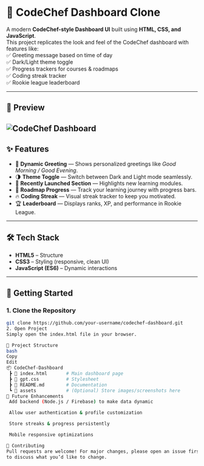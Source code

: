 # 🌟 CodeChef Dashboard Clone  

A modern **CodeChef-style Dashboard UI** built using **HTML, CSS, and JavaScript**.  
This project replicates the look and feel of the CodeChef dashboard with features like:  
✅ Greeting message based on time of day  
✅ Dark/Light theme toggle  
✅ Progress trackers for courses & roadmaps  
✅ Coding streak tracker  
✅ Rookie league leaderboard  

---

## 📸 Preview  
![CodeChef Dashboard ](https://codechefdashboard.onrender.com/)  
---

## ✨ Features  

- 🎉 **Dynamic Greeting** — Shows personalized greetings like *Good Morning / Good Evening*.  
- 🌗 **Theme Toggle** — Switch between Dark and Light mode seamlessly.  
- 🚀 **Recently Launched Section** — Highlights new learning modules.  
- 📖 **Roadmap Progress** — Track your learning journey with progress bars.  
- 🔥 **Coding Streak** — Visual streak tracker to keep you motivated.  
- 🏆 **Leaderboard** — Displays ranks, XP, and performance in Rookie League.  

---

## 🛠️ Tech Stack  

- **HTML5** – Structure  
- **CSS3** – Styling (responsive, clean UI)  
- **JavaScript (ES6)** – Dynamic interactions  

---

## 🚀 Getting Started  

### 1. Clone the Repository  
```bash
git clone https://github.com/your-username/codechef-dashboard.git
2. Open Project
Simply open the index.html file in your browser.

📂 Project Structure
bash
Copy
Edit
📦 CodeChef-Dashboard
 ┣ 📜 index.html       # Main dashboard page
 ┣ 📜 gpt.css          # Stylesheet
 ┣ 📜 README.md        # Documentation
 ┗ 📂 assets           # (Optional) Store images/screenshots here
🔮 Future Enhancements
 Add backend (Node.js / Firebase) to make data dynamic

 Allow user authentication & profile customization

 Store streaks & progress persistently

 Mobile responsive optimizations

🤝 Contributing
Pull requests are welcome! For major changes, please open an issue first
to discuss what you’d like to change.
